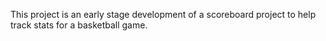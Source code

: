 This project is an early stage development of a scoreboard project to help track stats for a basketball game.
